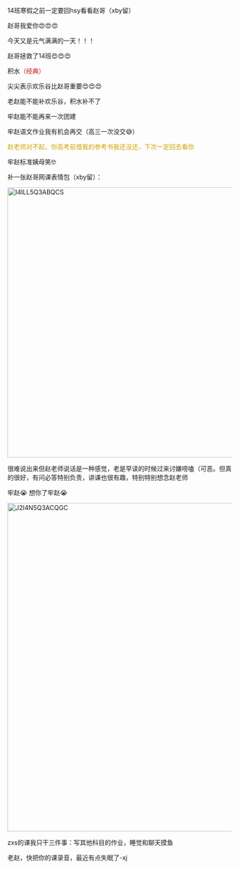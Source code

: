 <p class="MsoNormal"><span lang="EN-US">14</span>班寒假之前一定要回<span class="SpellE"><span lang="EN-US">hsy</span></span>看看赵哥（<span class="SpellE"><span lang="EN-US">xby</span></span>留）</p><p class="MsoNormal">赵哥我爱你<span class="Emoji"><span lang="EN-US">😍😍😍</span></span><span lang="EN-US"> </span></p><p class="MsoNormal">今天又是元气满满的一天！！！</p><p class="MsoNormal">赵哥拯救了<span lang="EN-US">14</span>班<span class="Emoji"><span lang="EN-US">😍😍😍</span></span></p><p class="MsoNormal">积水<span style="color:#C21C13">（经典）</span></p><p class="MsoNormal">尖尖表示<span class="GramE">欢乐谷比赵哥</span>重要<span class="Emoji"><span lang="EN-US">😍😍😍</span></span></p><p class="MsoNormal">老赵能不能补欢乐谷，积水补不了</p><p class="MsoNormal"><span class="GramE">牢赵能不能</span>再来一次团建</p><p class="MsoNormal"><span class="GramE">牢赵语文</span>作业我有机会再交（高<span class="GramE">三一</span>次没交<span class="Emoji"><span lang="EN-US">😅</span></span>）</p><p class="MsoNormal"><span style="color:#D1A300">赵老师对不起，你高考前借我的参考书我还没还，下次一定回去看你</span></p><p class="MsoNormal"><span class="GramE">牢赵标准</span>姨母笑<span class="Emoji"><span lang="EN-US">🤓</span></span>
</p><p class="MsoNormal">补一张<span class="GramE">赵哥网课表情</span>包（<span class="SpellE"><span lang="EN-US">xby</span></span>留）：
        </p><p class="MsoNormal"><span lang="EN-US" style="mso-no-proof:yes"><!--[if gte vml 1]><v:shape
 id="Picture_x0020_46" o:spid="_x0000_i1702" type="#_x0000_t75" alt="I4ILL5Q3ABQCS"
 style='width:414.75pt;height:455.25pt;visibility:visible;mso-wrap-style:square'>
 <v:imagedata src="汤逊湖北路1号回忆录.files/image080.jpg" o:title="I4ILL5Q3ABQCS"/>
</v:shape><![endif]-->
<?if !vml?><img alt="I4ILL5Q3ABQCS" height="607" src="汤逊湖北路1号回忆录.files/image081.jpg" v:shapes="Picture_x0020_46" width="553"/>
<?endif?>
</span></p><p class="MsoNormal">很难说出来但赵老师说话是一种感觉，老是早读的时候过来讨嫌唠嗑（可恶。但真的很好，有问必答特别负责，讲课也很有趣，<span class="GramE">特别特别</span>想念赵老师
        </p><p class="MsoNormal">牢赵<span class="Emoji"><span lang="EN-US">😭</span></span><span lang="EN-US">
</span>想你了牢赵<span class="Emoji"><span lang="EN-US">😭</span></span></p><p class="MsoNormal"><span lang="EN-US" style="mso-no-proof:yes"><!--[if gte vml 1]><v:shape
 id="Picture_x0020_47" o:spid="_x0000_i1701" type="#_x0000_t75" alt="J2I4N5Q3ACQGC"
 style='width:415.15pt;height:553.5pt;visibility:visible;mso-wrap-style:square'>
 <v:imagedata src="汤逊湖北路1号回忆录.files/image082.jpg" o:title="J2I4N5Q3ACQGC"/>
</v:shape><![endif]-->
<?if !vml?><img alt="J2I4N5Q3ACQGC" height="738" src="汤逊湖北路1号回忆录.files/image083.jpg" v:shapes="Picture_x0020_47" width="554"/>
<?endif?>
</span></p><p class="MsoNormal"><span class="SpellE"><span lang="EN-US">zxs</span></span>的课我只干三件事：写其他科目的作业，睡觉和聊天摸鱼</p><p class="MsoNormal">老赵，快把你的课录音，最近有点失眠了<span lang="EN-US">-<span class="SpellE">xj</span></span></p>